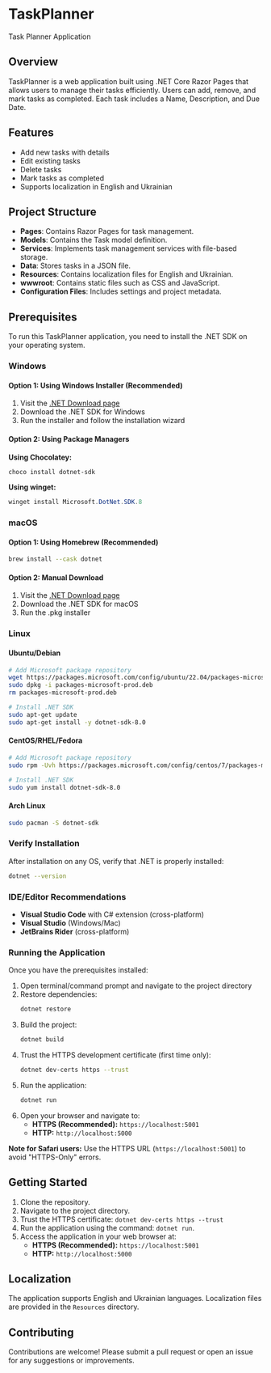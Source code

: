 # TaskPlanner
Task Planner Application

## Overview
TaskPlanner is a web application built using .NET Core Razor Pages that allows users to manage their tasks efficiently. Users can add, remove, and mark tasks as completed. Each task includes a Name, Description, and Due Date.

## Features
- Add new tasks with details
- Edit existing tasks
- Delete tasks
- Mark tasks as completed
- Supports localization in English and Ukrainian

## Project Structure
- **Pages**: Contains Razor Pages for task management.
- **Models**: Contains the Task model definition.
- **Services**: Implements task management services with file-based storage.
- **Data**: Stores tasks in a JSON file.
- **Resources**: Contains localization files for English and Ukrainian.
- **wwwroot**: Contains static files such as CSS and JavaScript.
- **Configuration Files**: Includes settings and project metadata.

## Prerequisites

To run this TaskPlanner application, you need to install the .NET SDK on your operating system.

### Windows

#### Option 1: Using Windows Installer (Recommended)
1. Visit the [.NET Download page](https://dotnet.microsoft.com/download)
2. Download the .NET SDK for Windows
3. Run the installer and follow the installation wizard

#### Option 2: Using Package Managers
**Using Chocolatey:**
```powershell
choco install dotnet-sdk
```

**Using winget:**
```powershell
winget install Microsoft.DotNet.SDK.8
```

### macOS

#### Option 1: Using Homebrew (Recommended)
```bash
brew install --cask dotnet
```

#### Option 2: Manual Download
1. Visit the [.NET Download page](https://dotnet.microsoft.com/download)
2. Download the .NET SDK for macOS
3. Run the .pkg installer

### Linux

#### Ubuntu/Debian
```bash
# Add Microsoft package repository
wget https://packages.microsoft.com/config/ubuntu/22.04/packages-microsoft-prod.deb -O packages-microsoft-prod.deb
sudo dpkg -i packages-microsoft-prod.deb
rm packages-microsoft-prod.deb

# Install .NET SDK
sudo apt-get update
sudo apt-get install -y dotnet-sdk-8.0
```

#### CentOS/RHEL/Fedora
```bash
# Add Microsoft package repository
sudo rpm -Uvh https://packages.microsoft.com/config/centos/7/packages-microsoft-prod.rpm

# Install .NET SDK
sudo yum install dotnet-sdk-8.0
```

#### Arch Linux
```bash
sudo pacman -S dotnet-sdk
```

### Verify Installation
After installation on any OS, verify that .NET is properly installed:
```bash
dotnet --version
```

### IDE/Editor Recommendations
- **Visual Studio Code** with C# extension (cross-platform)
- **Visual Studio** (Windows/Mac)
- **JetBrains Rider** (cross-platform)

### Running the Application
Once you have the prerequisites installed:

1. Open terminal/command prompt and navigate to the project directory
2. Restore dependencies:
   ```bash
   dotnet restore
   ```
3. Build the project:
   ```bash
   dotnet build
   ```
4. Trust the HTTPS development certificate (first time only):
   ```bash
   dotnet dev-certs https --trust
   ```
5. Run the application:
   ```bash
   dotnet run
   ```
6. Open your browser and navigate to:
   - **HTTPS (Recommended):** `https://localhost:5001`
   - **HTTP:** `http://localhost:5000`

**Note for Safari users:** Use the HTTPS URL (`https://localhost:5001`) to avoid "HTTPS-Only" errors.

## Getting Started
1. Clone the repository.
2. Navigate to the project directory.
3. Trust the HTTPS certificate: `dotnet dev-certs https --trust`
4. Run the application using the command: `dotnet run`.
5. Access the application in your web browser at:
   - **HTTPS (Recommended):** `https://localhost:5001`
   - **HTTP:** `http://localhost:5000`

## Localization
The application supports English and Ukrainian languages. Localization files are provided in the `Resources` directory.

## Contributing
Contributions are welcome! Please submit a pull request or open an issue for any suggestions or improvements.